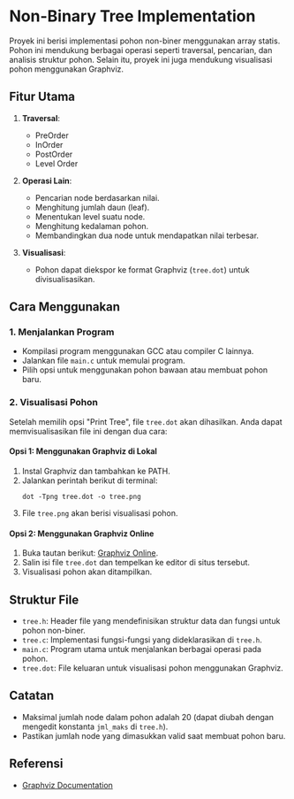 # Non-Binary Tree Implementation

Proyek ini berisi implementasi pohon non-biner menggunakan array statis. Pohon ini mendukung berbagai operasi seperti traversal, pencarian, dan analisis struktur pohon. Selain itu, proyek ini juga mendukung visualisasi pohon menggunakan Graphviz.

## Fitur Utama

1. **Traversal**:
   - PreOrder
   - InOrder
   - PostOrder
   - Level Order

2. **Operasi Lain**:
   - Pencarian node berdasarkan nilai.
   - Menghitung jumlah daun (leaf).
   - Menentukan level suatu node.
   - Menghitung kedalaman pohon.
   - Membandingkan dua node untuk mendapatkan nilai terbesar.

3. **Visualisasi**:
   - Pohon dapat diekspor ke format Graphviz (`tree.dot`) untuk divisualisasikan.

## Cara Menggunakan

### 1. Menjalankan Program
- Kompilasi program menggunakan GCC atau compiler C lainnya.
- Jalankan file `main.c` untuk memulai program.
- Pilih opsi untuk menggunakan pohon bawaan atau membuat pohon baru.

### 2. Visualisasi Pohon
Setelah memilih opsi "Print Tree", file `tree.dot` akan dihasilkan. Anda dapat memvisualisasikan file ini dengan dua cara:

#### Opsi 1: Menggunakan Graphviz di Lokal
1. Instal Graphviz dan tambahkan ke PATH.
2. Jalankan perintah berikut di terminal:
   ```
   dot -Tpng tree.dot -o tree.png
   ```
3. File `tree.png` akan berisi visualisasi pohon.

#### Opsi 2: Menggunakan Graphviz Online
1. Buka tautan berikut: [Graphviz Online](https://dreampuf.github.io/GraphvizOnline/).
2. Salin isi file `tree.dot` dan tempelkan ke editor di situs tersebut.
3. Visualisasi pohon akan ditampilkan.

## Struktur File

- `tree.h`: Header file yang mendefinisikan struktur data dan fungsi untuk pohon non-biner.
- `tree.c`: Implementasi fungsi-fungsi yang dideklarasikan di `tree.h`.
- `main.c`: Program utama untuk menjalankan berbagai operasi pada pohon.
- `tree.dot`: File keluaran untuk visualisasi pohon menggunakan Graphviz.

## Catatan

- Maksimal jumlah node dalam pohon adalah 20 (dapat diubah dengan mengedit konstanta `jml_maks` di `tree.h`).
- Pastikan jumlah node yang dimasukkan valid saat membuat pohon baru.

## Referensi

- [Graphviz Documentation](https://graphviz.org/documentation/)
